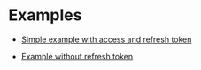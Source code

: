 # Examples

* <a href="https://github.com/UzxMx/api_warden_examples/blob/master/simple_example">Simple example with access and refresh token</a>

* <a href="https://github.com/UzxMx/api_warden_examples/blob/master/example_without_refresh_token">Example without refresh token</a>
